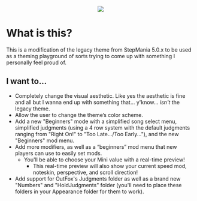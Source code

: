 <p align="center">
  <img src="https://user-images.githubusercontent.com/32800772/169924155-677dd027-83a1-4cde-9d47-17c3dc9fd62b.png" />
</p>

# What is this?
This is a modification of the legacy theme from StepMania 5.0.x to be used as a theming playground of sorts trying to come up with something I personally feel proud of.

## I want to…
- Completely change the visual aesthetic. Like yes the aesthetic is fine and all but I wanna end up with something that... y'know... *isn't* the legacy theme.
- Allow the user to change the theme’s color scheme.
- Add a new "Beginners" mode with a simplified song select menu, simplified judgments (using a 4 row system with the default judgments ranging from "Right On!" to "Too Late.../Too Early..."), and the new "Beginners" mod menu.
- Add more modifiers, as well as a “beginners” mod menu that new players can use to easily set mods.
  - You'll be able to choose your Mini value with a real-time preview!
    - This real-time preview will also show your current speed mod, noteskin, perspective, and scroll direction!
- Add support for OutFox's Judgments folder as well as a brand new "Numbers" and "HoldJudgments" folder (you'll need to place these folders in your Appearance folder for them to work).
